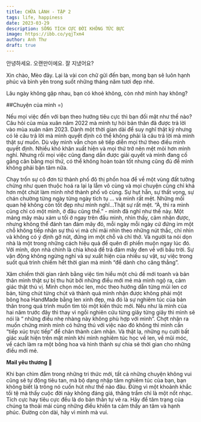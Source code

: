 ```yaml
---
title: CHỮA LÀNH - TẬP 2
tags: life, happiness
date: 2023-03-29
description: SỐNG TÍCH CỰC ĐỜI KHÔNG TỨC BỰC
image: https://ibb.co/yqjTxm4
author: Anh Thư
draft: true
---
```


안녕하세요. 오랜만이에요. 잘 지냈어요?

Xin chào, Mèo đây. Lại là vài con chữ gửi đến bạn, mong bạn sẽ luôn hạnh phúc và bình yên trong suốt những tháng năm tươi đẹp nhé. 

Lâu ngày không gặp nhau, bạn có khoẻ không, còn nhớ mình hay không?

##Chuyện của mình =)

Nếu mọi việc đến với bạn theo hướng tiêu cực thì bạn đối mặt như thế nào?
Câu hỏi của mùa xuân năm 2022 mà mình tự hỏi bản thân đã được trả lời vào mùa xuân năm 2023. Dành một thời gian dài để suy nghĩ thật kỹ nhưng có lẻ câu trả lời mà mình quyết định có thể không phải là câu trả lời mà mình thật sự muốn. Dù vậy mình vẫn chọn sẽ tiếp diễn mọi thứ theo điều mình quyết định. Nhiều khó khăn xuất hiện và mọi thứ trở nên mệt mỏi hơn mình nghỉ. Nhưng rồi mọi việc cũng đang dần được giải quyết và mình đang cố gắng cân bằng mọi thứ, có thể không hoàn toàn tốt nhưng cũng đủ để mình không phải bận tâm nữa. 

Chạy trốn sự cô đơn từ thành phố đô thị phồn hoa để về một vùng đất tưởng chừng như quen thuộc hoá ra lại lạ lẫm vô cùng và mọi chuyện cũng chỉ khá hơn một chút làm mình nhớ thành phố vô cùng. Sự hụt hẫn, sự thất vọng, sự chán chường từng ngày từng ngày tích tụ … và mình rất mệt. Những mối quan hệ không còn tốt đẹp như mình nghĩ…Thật sự rất mệt. “À, thì ra mình cũng chỉ có một mình, ở đâu cũng thế.” - mình đã nghĩ như thế này.  Một mảng mây màu xám u tối ở ngay trên đầu mình, nhìn thấy, cảm nhận được, nhưng không thể đánh tan đám mây đó, mỗi ngày mỗi ngày cứ đứng im một chỗ không tiếp nhận sự thú vị mà chỉ mãi nhìn theo những nút thắc, chỉ nhìn và không có ý định gỡ nút, đứng im một chỗ và chỉ thở. Và người ta nói dọn nhà là một trong những cách hiệu quả để quên đi phiền muộn ngay lúc đó. Với mình, dọn nhà chính là chìa khoá để trả đám mây đen về với bầu trời. Sự vận động không ngừng nghỉ và sự xuất hiện của nhiều sự vật, sự việc trong suốt quá trình chiếm hết thời gian mà mình “để dành cho căng thẳng”. 

Xâm chiếm thời gian rãnh bằng việc tìm hiểu một chủ đề mới toanh và bản thân mình thật sự bị thu hút bởi những điều mới mẻ mà mình ngộ ra, cảm giác thật thú vị. Mình chọn móc len, móc theo hướng dẫn từng mũi len cơ bản, từng chút từng chút và thành quả mình nhận được không phải một bông hoa HandMade bằng len xinh đẹp, mà đó là sự nghiêm túc của bản thân trong quá trình muốn tìm tòi một kiến thức mới. Nếu như là mình của hai năm trước đây thì thay vì ngồi nghiên cứu từng giây từng giây thì mình sẽ nói là “ những điều nhẹ nhàng này không phù hợp với mình”. Chợt nhận ra muốn chứng minh mình có hứng thú với việc nào đó không thì mình cần “tiếp xúc trực tiếp” để chân thành cảm nhận. Và thật lạ, những nụ cười bất giác xuất hiện trên mặt mình khi mình nghiêm túc học về len, về mũi móc, về cách làm ra một bông hoa và hình thành sự chia sẻ thời gian cho những điều mới mẻ.

**Mail yêu thương 💌**

Khi bạn chìm đắm trong những tri thức mới, tất cả những chuyện không vui cũng sẽ tự động tiêu tan, mà bộ dạng nhập tâm nghiêm túc của bạn, bạn không biết là trông nó cuốn hút như thế nào đâu. Đừng vì một khoảnh khắc tồi tệ mà thấy cuộc đời này không đáng giá, thăng trầm chỉ là một nốt nhạc. Tích cực hay tiêu cực đều là do bản thân tự vẽ ra. Hãy để tâm trạng của chúng ta thoải mái cùng những điều khiến ta cảm thấy an tâm và hạnh phúc. Đường còn dài, hãy vì mình mà vui.

